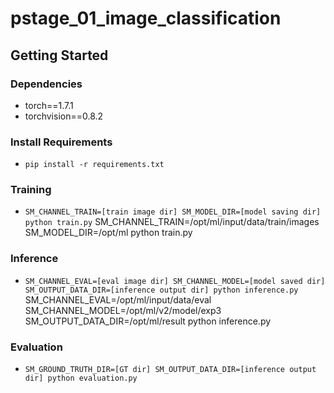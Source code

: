 # pstage_01_image_classification

## Getting Started    
### Dependencies
- torch==1.7.1
- torchvision==0.8.2                                                              

### Install Requirements
- `pip install -r requirements.txt`

### Training
- `SM_CHANNEL_TRAIN=[train image dir] SM_MODEL_DIR=[model saving dir] python train.py`
SM_CHANNEL_TRAIN=/opt/ml/input/data/train/images SM_MODEL_DIR=/opt/ml python train.py
### Inference
- `SM_CHANNEL_EVAL=[eval image dir] SM_CHANNEL_MODEL=[model saved dir] SM_OUTPUT_DATA_DIR=[inference output dir] python inference.py`
SM_CHANNEL_EVAL=/opt/ml/input/data/eval SM_CHANNEL_MODEL=/opt/ml/v2/model/exp3 SM_OUTPUT_DATA_DIR=/opt/ml/result python inference.py

### Evaluation
- `SM_GROUND_TRUTH_DIR=[GT dir] SM_OUTPUT_DATA_DIR=[inference output dir] python evaluation.py`
